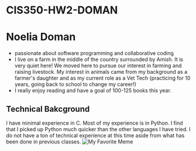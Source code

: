 # CIS350-HW2-DOMAN
# Noelia Doman
- passionate about software programming and collaborative coding
- I live on a farm in the middle of the country surrounded by Amish. It is very quiet here! We moved here to pursue our interest in farming and raising livestock. My interest in animals came from my background as a farmer's daughter and as my current role as a Vet Tech (practicing for 10 years, going back to school to change my career!)
- I really enjoy reading and have a goal of 100-125 books this year.
## Technical Bakcground
I have minimal experience in C. Most of my experience is in Python. I find that I picked up Python much quicker than the other languages I have tried. I do not have a ton of technical experience at this time aside from what has been done in previous classes. 
![My Favorite Meme](https://preview.redd.it/show-me-your-best-vet-memes-v0-xgvz7b4mez5c1.png?width=640&crop=smart&auto=webp&s=1f087e0ff81d460b50d71a57c5549644d68ebe6a)
